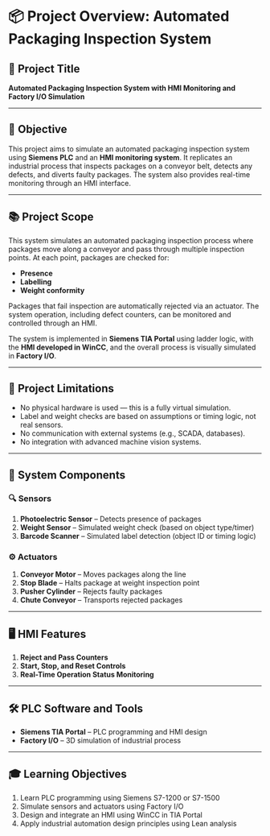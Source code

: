 # 📦 Project Overview: Automated Packaging Inspection System

## 🧠 Project Title

**Automated Packaging Inspection System with HMI Monitoring and Factory I/O Simulation**

---

## 🎯 Objective

This project aims to simulate an automated packaging inspection system using **Siemens PLC** and an **HMI monitoring system**. It replicates an industrial process that inspects packages on a conveyor belt, detects any defects, and diverts faulty packages. The system also provides real-time monitoring through an HMI interface.

---

## 📚 Project Scope

This system simulates an automated packaging inspection process where packages move along a conveyor and pass through multiple inspection points. At each point, packages are checked for:

- **Presence**
- **Labelling**
- **Weight conformity**

Packages that fail inspection are automatically rejected via an actuator. The system operation, including defect counters, can be monitored and controlled through an HMI.

The system is implemented in **Siemens TIA Portal** using ladder logic, with the **HMI developed in WinCC**, and the overall process is visually simulated in **Factory I/O**.

---

## 🚫 Project Limitations

- No physical hardware is used — this is a fully virtual simulation.
- Label and weight checks are based on assumptions or timing logic, not real sensors.
- No communication with external systems (e.g., SCADA, databases).
- No integration with advanced machine vision systems.

---

## 🧩 System Components

### 🔍 Sensors

1. **Photoelectric Sensor** – Detects presence of packages
2. **Weight Sensor** – Simulated weight check (based on object type/timer)
3. **Barcode Scanner** – Simulated label detection (object ID or timing logic)

### ⚙️ Actuators

1. **Conveyor Motor** – Moves packages along the line
2. **Stop Blade** – Halts package at weight inspection point
3. **Pusher Cylinder** – Rejects faulty packages
4. **Chute Conveyor** – Transports rejected packages

---

## 🖥️ HMI Features

1. **Reject and Pass Counters**
2. **Start, Stop, and Reset Controls**
3. **Real-Time Operation Status Monitoring**

---

## 🛠 PLC Software and Tools

- **Siemens TIA Portal** – PLC programming and HMI design
- **Factory I/O** – 3D simulation of industrial process

---

## 🎓 Learning Objectives

1. Learn PLC programming using Siemens S7-1200 or S7-1500
2. Simulate sensors and actuators using Factory I/O
3. Design and integrate an HMI using WinCC in TIA Portal
4. Apply industrial automation design principles using Lean analysis


